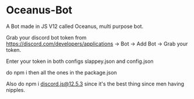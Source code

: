 # Oceanus-Bot

A Bot made in JS V12 called Oceanus, multi purpose bot.

Grab your discord bot token from https://discord.com/developers/applications -> Bot -> Add Bot -> Grab your token.

Enter your token in both configs slappey.json and config.json

do npm i then all the ones in the package.json

Also do npm i discord.js@12.5.3 since it's the best thing since men having nipples.
